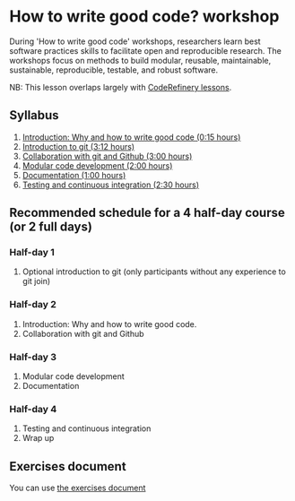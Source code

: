 # How to write good code? workshop
During 'How to write good code' workshops, researchers learn best software practices skills to facilitate open and reproducible research. 
The workshops focus on methods to build modular, reusable, maintainable, sustainable, reproducible, testable, and robust software.

NB: This lesson overlaps largely with [CodeRefinery lessons](https://coderefinery.org/lessons/).

## Syllabus
1. [Introduction: Why and how to write good code (0:15 hours)](./episodes/01-intro.md)
2. [Introduction to git (3:12 hours)](./episodes/02-introduction-to-git.md)
3. [Collaboration with git and Github (3:00 hours)](./episodes/03-collaborative-version-control.md)
4. [Modular code development (2:00 hours)](./episodes/04-modular-coding.md)
5. [Documentation (1:00 hours)](./episodes/05-documentation.md)
6. [Testing and continuous integration (2:30 hours)](./episodes/06-testing-and-ci.md)

## Recommended schedule for a 4 half-day course (or 2 full days)
### Half-day 1
1. Optional introduction to git (only participants without any experience to git join)

### Half-day 2
1. Introduction: Why and how to write good code.
2. Collaboration with git and Github

### Half-day 3
1. Modular code development
2. Documentation

### Half-day 4
1. Testing and continuous integration
2. Wrap up

## Exercises document
You can use [the exercises document](files/excercises-document.md)

